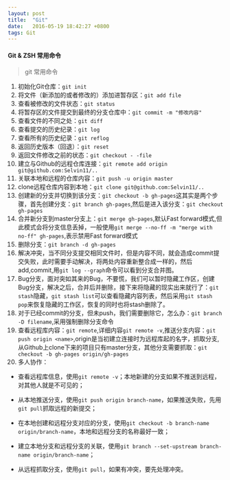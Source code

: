 ```yaml
---
layout: post
title:  "Git"
date:   2016-05-19 18:42:27 +0800
tags: Git
---
```


#### Git & ZSH 常用命令


> git 常用命令

1. 初始化Git仓库：`git init`
2. 将文件（新添加的或者修改的）添加进暂存区：`git add file`
3. 查看被修改的文件状态：`git status`
4. 将暂存区的文件提交到最终的分支仓库中：`git commit -m "修改内容"`
5. 查看文件的不同之处：`git diff`
6. 查看提交的历史纪录：`git log`
7. 查看所有的历史纪录：`git reflog`
8. 返回历史版本（回退）：`git reset`
9. 返回文件修改之前的状态：`git checkout - -file`
10. 建立与Github的远程仓库连接：`git remote add origin git@github.com:Selvin11/..`
11. 关联本地和远程的仓库内容：`git push -u origin master`
12. clone远程仓库内容到本地：`git clone git@github.com:Selvin11/..`
13. 创建新的分支并切换到该分支：`git checkout -b gh-pages`这其实是两个步骤，首先创建分支：`git branch gh-pages`,然后是进入该分支：`git checkout gh-pages`
14. 合并新分支到master分支上：`git merge gh-pages`,默认Fast forward模式,但此模式会将分支信息丢掉，一般使用`git merge --no-ff -m "merge with no-ff" gh-pages`,表示禁用Fast forward模式
15. 删除分支：`git branch -d gh-pages`
16. 解决冲突，当不同分支提交相同文件时，但是内容不同，就会造成commit提交失败，此时需要手动解决，将两处内容重新整合成一样的，然后add,commit,用`git log --graph`命令可以看到分支合并图。
17. Bug分支，面对突如其来的Bug，不要慌，我们可以暂时隐藏工作区，创建Bug分支，解决之后，合并后并删除，接下来将隐藏的现实出来就行了：`git stash`隐藏，`git stash list`可以查看隐藏内容列表，然后采用`git stash pop`来恢复隐藏的工作区，恢复的同时也将stash删除了。
18. 对于已经commit的分支，但未push，我们需要删除它，怎么办：`git branch -D filename`,采用强制删除分支命令
19. 查看远程库内容：`git remote`,详细内容`git remote -v`,推送分支内容：`git push origin <name>`,origin是当初建立连接时为远程库起的名字，抓取分支,从Github上clone下来的项目只有master分支，其他分支需要抓取：`git checkout -b gh-pages origin/gh-pages`
20. 多人协作：

* 查看远程库信息，使用`git remote -v`；本地新建的分支如果不推送到远程，对其他人就是不可见的；

* 从本地推送分支，使用`git push origin branch-name`，如果推送失败，先用`git pull`抓取远程的新提交；

* 在本地创建和远程分支对应的分支，使用`git checkout -b branch-name origin/branch-name`，本地和远程分支的名称最好一致；

* 建立本地分支和远程分支的关联，使用`git branch --set-upstream branch-name origin/branch-name`；

* 从远程抓取分支，使用`git pull`，如果有冲突，要先处理冲突。






